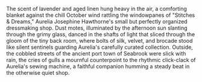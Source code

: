 The scent of lavender and aged linen hung heavy in the air, a comforting blanket against the chill October wind rattling the windowpanes of  "Stitches & Dreams," Aurelia Josephine Hawthorne's small but perfectly organized dressmaking shop.  Dust motes, illuminated by the afternoon sun slanting through the grimy glass, danced in the shafts of light that sliced through the gloom of the tiny back room, where bolts of silk, velvet, and brocade stood like silent sentinels guarding Aurelia's carefully curated collection.  Outside, the cobbled streets of the ancient port town of Seabrook were slick with rain, the cries of gulls a mournful counterpoint to the rhythmic click-clack of Aurelia's sewing machine, a faithful companion humming a steady beat in the otherwise quiet shop.
